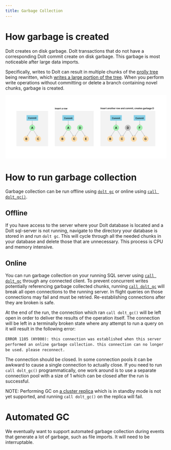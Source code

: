 ```yaml
---
title: Garbage Collection
---
```


# How garbage is created

Dolt creates on disk garbage. Dolt transactions that do not have a corresponding Dolt commit create on disk garbage. This garbage is most noticeable after large data imports.

Specifically, writes to Dolt can result in multiple chunks of the [prolly
tree](https://www.dolthub.com/blog/2020-04-01-how-dolt-stores-table-data) being rewritten,
which [writes a large portion of the
tree](https://www.dolthub.com/blog/2020-05-13-dolt-commit-graph-and-structural-sharing/#cant_share).
When you perform write operations without committing or delete a branch containing novel
chunks, garbage is created.

![How garbage is created](../../../.gitbook/assets/how-garbage-is-created.png)

# How to run garbage collection

Garbage collection can be run offline using [`dolt gc`](../../cli.md#dolt-gc) or online using [`call dolt_gc()`](../version-control/dolt-sql-procedures.md#dolt_gc).

## Offline

If you have access to the server where your Dolt database is located and a Dolt sql-server is not running, navigate to the directory your database is stored in and run `dolt gc`. This will cycle through all the needed chunks in your database and delete those that are unnecessary. This process is CPU and memory intensive.

## Online

You can run garbage collection on your running SQL server using [`call dolt_gc`](../version-control/dolt-sql-procedures.md#dolt_gc) through any connected client. To prevent concurrent
writes potentially referencing garbage collected chunks, running
[`call dolt_gc`](../version-control/dolt-sql-procedures.md#dolt_gc) will break all open
connections to the running server. In flight queries on those connections may fail and must be retried. Re-establishing connections after they are broken is safe.

At the end of the run, the connection which ran `call dolt_gc()` will be left open in order to deliver the results of the operation itself. The connection will be left in a terminally broken state where any attempt to run a query on it will result in the following error:

`ERROR 1105 (HY000): this connection was established when this server performed an online garbage collection. this connection can no longer be used. please reconnect.`

The connection should be closed. In some connection pools it can be awkward to cause a single connection to actually close. If you need to run `call dolt_gc()` programmatically, one work around is to use a separate connection pool with a size of 1 which can be closed after the run is successful.

NOTE: Performing GC on [a cluster replica](../server/replication.md) which is in standby mode is not yet supported, and running `call dolt_gc()` on the replica will fail.

# Automated GC

We eventually want to support automated garbage collection during events that generate a
lot of garbage, such as file imports. It will need to be interruptable.
